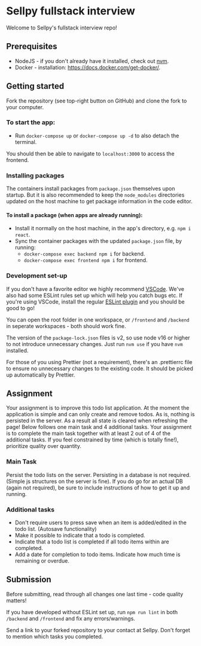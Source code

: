 # Sellpy fullstack interview

Welcome to Sellpy's fullstack interview repo!
## Prerequisites

- NodeJS - if you don't already have it installed, check out [nvm](https://github.com/nvm-sh/nvm).
- Docker - installation: https://docs.docker.com/get-docker/.

## Getting started
Fork the repository (see top-right button on GitHub) and clone the fork to your computer.
### To start the app:

- Run `docker-compose up` or `docker-compose up -d` to also detach the terminal.

You should then be able to navigate to `localhost:3000` to access the frontend.

### Installing packages
The containers install packages from `package.json` themselves upon startup. But it is also recommended to keep the `node_modules` directories updated on the host machine to get package information in the code editor.

#### To install a package (when apps are already running):
- Install it normally on the host machine, in the app's directory, e.g. `npm i react`.
- Sync the container packages with the updated `package.json` file, by running:
    - `docker-compose exec backend npm i` for backend.
    - `docker-compose exec frontend npm i` for frontend.

### Development set-up
If you don't have a favorite editor we highly recommend [VSCode](https://code.visualstudio.com). We've also had some ESLint rules set up which will help you catch bugs etc. If you're using VSCode, install the regular [ESLint plugin](https://marketplace.visualstudio.com/items?itemName=dbaeumer.vscode-eslint) and you should be good to go!

You can open the root folder in one workspace, or `/frontend` and `/backend` in seperate workspaces - both should work fine.

The version of the `package-lock.json` files is v2, so use node v16 or higher to not introduce unnecessary changes. Just run `nvm use` if you have `nvm` installed.

For those of you using Prettier (not a requirement), there's an .prettierrc file to ensure no unnecessary changes to the existing code. It should be picked up automatically by Prettier.

## Assignment
Your assignment is to improve this todo list application. At the moment the application is simple and can only create and remove todos.
As is, nothing is persisted in the server. As a result all state is cleared when refreshing the page!
Below follows one main task and 4 additional tasks. Your assignment is to complete the main task together with at least 2 out of 4 of the additional tasks.
If you feel constrained by time (which is totally fine!), prioritize quality over quantity.

### Main Task
Persist the todo lists on the server. Persisting in a database is not required. (Simple js structures on the server is fine). If you do go for an actual DB (again not required), be sure to include instructions of how to get it up and running.

### Additional tasks
- Don't require users to press save when an item is added/edited in the todo list. (Autosave functionality)
- Make it possible to indicate that a todo is completed.
- Indicate that a todo list is completed if all todo items within are completed.
- Add a date for completion to todo items. Indicate how much time is remaining or overdue.

## Submission
Before submitting, read through all changes one last time - code quality matters!

If you have developed without ESLint set up, run `npm run lint` in both `/backend` and `/frontend` and fix any errors/warnings.

Send a link to your forked repository to your contact at Sellpy. Don't forget to mention which tasks you completed.
